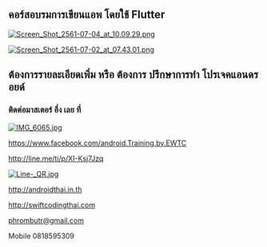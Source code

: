 ## คอร์สอบรมการเขียนแอพ โดยใช้ Flutter

[![Screen_Shot_2561-07-04_at_10.09.29.png](https://s33.postimg.cc/76qk1mhy7/Screen_Shot_2561-07-04_at_10.09.29.png)](https://postimg.cc/image/6h7rp9hej/)

[![Screen_Shot_2561-07-02_at_07.43.01.png](https://s33.postimg.cc/mhy2d5s8v/Screen_Shot_2561-07-02_at_07.43.01.png)](https://postimg.cc/image/jnuwzpq2j/)

## ต้องการรายละเอียดเพิ่ม หรือ ต้องการ ปรึกษาการทำ โปรเจคแอนดรอยด์
### ติดต่อมาสเตอร์ อึ่ง เลย ที่

[![IMG_6065.jpg](https://s33.postimg.cc/to4h06w1r/IMG_6065.jpg)](https://postimg.cc/image/blbe8z06z/)

https://www.facebook.com/android.Training.by.EWTC

http://line.me/ti/p/XI-Ksj7Jzq

[![Line-_QR.jpg](https://s33.postimg.cc/3skqh44jj/Line-_QR.jpg)](https://postimg.cc/image/prr54bldn/)

http://androidthai.in.th

http://swiftcodingthai.com

phrombutr@gmail.com

Mobile 0818595309
